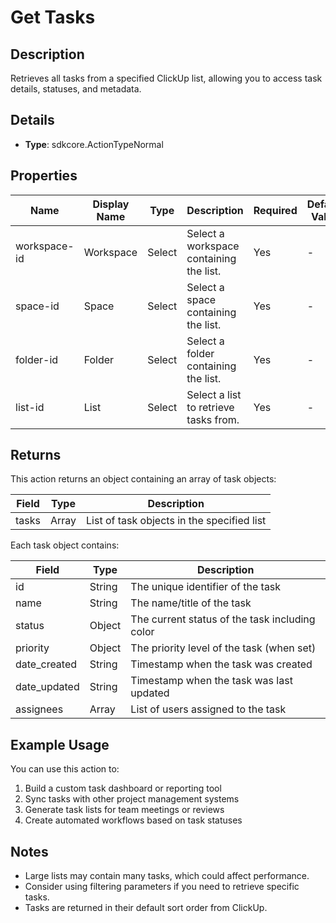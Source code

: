 # Get Tasks

## Description

Retrieves all tasks from a specified ClickUp list, allowing you to access task details, statuses, and metadata.

## Details

- **Type**: sdkcore.ActionTypeNormal

## Properties

| Name | Display Name | Type | Description | Required | Default Value |
|------|--------------|------|-------------|----------|---------------|
| workspace-id | Workspace | Select | Select a workspace containing the list. | Yes | - |
| space-id | Space | Select | Select a space containing the list. | Yes | - |
| folder-id | Folder | Select | Select a folder containing the list. | Yes | - |
| list-id | List | Select | Select a list to retrieve tasks from. | Yes | - |

## Returns

This action returns an object containing an array of task objects:

| Field | Type | Description |
|-------|------|-------------|
| tasks | Array | List of task objects in the specified list |

Each task object contains:

| Field | Type | Description |
|-------|------|-------------|
| id | String | The unique identifier of the task |
| name | String | The name/title of the task |
| status | Object | The current status of the task including color |
| priority | Object | The priority level of the task (when set) |
| date_created | String | Timestamp when the task was created |
| date_updated | String | Timestamp when the task was last updated |
| assignees | Array | List of users assigned to the task |

## Example Usage

You can use this action to:

1. Build a custom task dashboard or reporting tool
2. Sync tasks with other project management systems
3. Generate task lists for team meetings or reviews
4. Create automated workflows based on task statuses

## Notes

- Large lists may contain many tasks, which could affect performance.
- Consider using filtering parameters if you need to retrieve specific tasks.
- Tasks are returned in their default sort order from ClickUp.